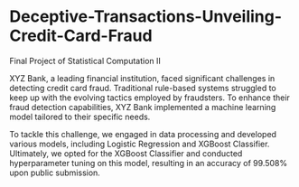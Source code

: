 # Deceptive-Transactions-Unveiling-Credit-Card-Fraud
Final Project of Statistical Computation II

XYZ Bank, a leading financial institution, faced significant challenges in detecting credit card fraud. Traditional rule-based systems struggled to keep up with the evolving tactics employed by fraudsters. To enhance their fraud detection capabilities, XYZ Bank implemented a machine learning model tailored to their specific needs. 

To tackle this challenge, we engaged in data processing and developed various models, including Logistic Regression and XGBoost Classifier. Ultimately, we opted for the XGBoost Classifier and conducted hyperparameter tuning on this model, resulting in an accuracy of 99.508% upon public submission.
